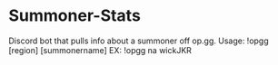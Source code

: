 # Summoner-Stats
Discord bot that pulls info about a summoner off op.gg.
Usage: 
  !opgg [region] [summonername]
  EX: !opgg na wickJKR
